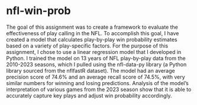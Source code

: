 # nfl-win-prob
The goal of this assignment was to create a framework to evaluate the effectiveness of play calling in the NFL. To accomplish this goal, I have created a model that calculates play-by-play win probability estimates based on a variety of play-specific factors. For the purpose of this assignment, I chose to use a linear regression model that I developed in Python. I trained the model on 13 years of NFL play-by-play data from the 2010-2023 seasons, which I pulled using the nfl-data-py library (a Python library sourced from the nflfastR dataset). The model had an average precision score of 74.6% and an average recall score of 74.5%, with very similar numbers for winning and losing predictions. Analysis of the model’s interpretation of various games from the 2023 season show that it is able to accurately capture key plays and adjust win probability accordingly.
